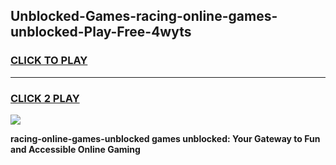 
## Unblocked-Games-racing-online-games-unblocked-Play-Free-4wyts
<h3>
<a href="https://premium76.site?title=racing-online-games-unblocked&ref=20A">CLICK TO PLAY</a></h3>
<hr>

<h3>
<a href="https://premium76.site?title=racing-online-games-unblocked&ref=20A">CLICK 2 PLAY</a>
  
</h3>

<a href="https://premium76.site?title=racing-online-games-unblocked&ref=20A"><img src="https://clearcache.store/games.png"></a>


**racing-online-games-unblocked games unblocked: Your Gateway to Fun and Accessible Online Gaming**
